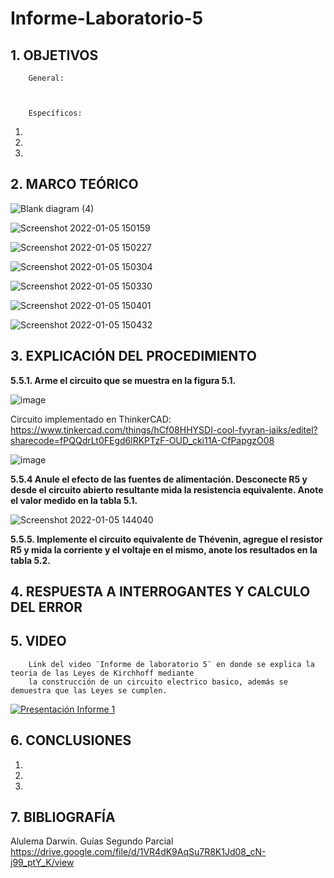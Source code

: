 # Informe-Laboratorio-5

## 1. OBJETIVOS
 
        General: 



        Específicos: 
 
1. 
        
2. 
        
3. 
        

## 2. MARCO TEÓRICO

![Blank diagram (4)](https://user-images.githubusercontent.com/93826527/148281324-145841db-0ab8-4482-8a53-1e60c5decbe4.png)

![Screenshot 2022-01-05 150159](https://user-images.githubusercontent.com/93826527/148281379-8a97b1b3-c157-4989-87c0-7ad340a909a1.png)

![Screenshot 2022-01-05 150227](https://user-images.githubusercontent.com/93826527/148281427-f5a42f35-9587-4a18-9bc1-c1f90f782528.png)

![Screenshot 2022-01-05 150304](https://user-images.githubusercontent.com/93826527/148281490-000773f3-51a7-4c9d-b7a4-28a81bbc7c59.png)

![Screenshot 2022-01-05 150330](https://user-images.githubusercontent.com/93826527/148281537-e2563599-e3ad-48eb-92fa-e5b0e7d5c25e.png)

![Screenshot 2022-01-05 150401](https://user-images.githubusercontent.com/93826527/148281611-8c5dacae-28a6-45ea-ab1a-2a77f9cdebbe.png)

![Screenshot 2022-01-05 150432](https://user-images.githubusercontent.com/93826527/148281687-91697d15-41a9-4b3b-985f-e85308f0df86.png)


## 3. EXPLICACIÓN DEL PROCEDIMIENTO

**5.5.1. Arme el circuito que se muestra en la figura 5.1.**

![image](https://user-images.githubusercontent.com/93396250/148305089-399b9fef-c15c-45b2-b1e8-bd3d795bfea2.png)

Circuito implementado en ThinkerCAD: https://www.tinkercad.com/things/hCf08HHYSDI-cool-fyyran-jaiks/editel?sharecode=fPQQdrLt0FEgd6lRKPTzF-OUD_cki11A-CfPapgzO08

![image](https://user-images.githubusercontent.com/93396250/148305138-167ca454-dc45-4488-90fb-43efcd51bf83.png)




**5.5.4 Anule el efecto de las fuentes de alimentación. Desconecte R5 y desde el circuito abierto resultante mida la resistencia equivalente. Anote el valor medido en la tabla 5.1.**

![Screenshot 2022-01-05 144040](https://user-images.githubusercontent.com/93826527/148278631-407bd5c9-31fb-475c-a400-a7479ec06f57.png)

**5.5.5. Implemente el circuito equivalente de Thévenin, agregue el resistor R5 y mida la corriente y el voltaje en el mismo, anote los resultados en la tabla 5.2.**




## 4. RESPUESTA A INTERROGANTES Y CALCULO DEL ERROR


## 5. VIDEO

        Link del video ¨Informe de laboratorio 5¨ en donde se explica la teoria de las Leyes de Kirchhoff mediante 
        la construcción de un circuito electrico basico, además se demuestra que las Leyes se cumplen.
 

 
[![Presentación Informe 1](https://img.youtube.com/vi/iyJIL712wRU/0.jpg)](https://www.youtube.com/watch?v=iyJIL712wRU)



## 6. CONCLUSIONES

   1. 
        
   2. 
        
   3. 
        

## 7. BIBLIOGRAFÍA

Alulema Darwin. Guías Segundo Parcial https://drive.google.com/file/d/1VR4dK9AqSu7R8K1Jd08_cN-j99_ptY_K/view


